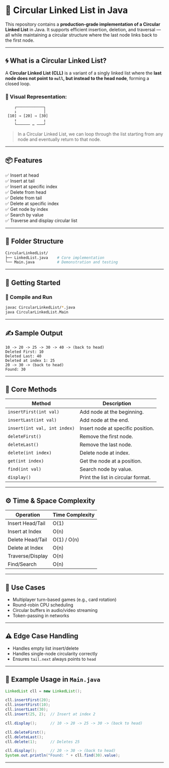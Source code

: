 

# 🔁 Circular Linked List in Java

This repository contains a **production-grade implementation of a Circular Linked List** in Java. It supports efficient insertion, deletion, and traversal — all while maintaining a circular structure where the last node links back to the first node.

---

## 🌀 What is a Circular Linked List?

A **Circular Linked List (CLL)** is a variant of a singly linked list where the **last node does not point to `null`, but instead to the head node**, forming a closed loop.

### 🔄 Visual Representation:


```
    ┌────────────┐
    ↓            │
 [10] → [20] → [30]
    ↑            ↓
    └────── ← ───┘
```


> In a Circular Linked List, we can loop through the list starting from any node and eventually return to that node.

---

## 📦 Features

✅ Insert at head  
✅ Insert at tail  
✅ Insert at specific index  
✅ Delete from head  
✅ Delete from tail  
✅ Delete at specific index  
✅ Get node by index  
✅ Search by value  
✅ Traverse and display circular list  

---

## 📂 Folder Structure

```bash
CircularLinkedList/
├── LinkedList.java    # Core implementation
└── Main.java          # Demonstration and testing
````

---

## 🚀 Getting Started

### 🔧 Compile and Run

```bash
javac CircularLinkedList/*.java
java CircularLinkedList.Main
```

---

## ✍️ Sample Output

```
10 -> 20 -> 25 -> 30 -> 40 -> (back to head)
Deleted First: 10
Deleted Last: 40
Deleted at index 1: 25
20 -> 30 -> (back to head)
Found: 30
```

---

## 🧠 Core Methods

| Method                       | Description                        |
| ---------------------------- | ---------------------------------- |
| `insertFirst(int val)`       | Add node at the beginning.         |
| `insertLast(int val)`        | Add node at the end.               |
| `insert(int val, int index)` | Insert node at specific position.  |
| `deleteFirst()`              | Remove the first node.             |
| `deleteLast()`               | Remove the last node.              |
| `delete(int index)`          | Delete node at index.              |
| `get(int index)`             | Get the node at a position.        |
| `find(int val)`              | Search node by value.              |
| `display()`                  | Print the list in circular format. |

---

## ⚙️ Time & Space Complexity

| Operation        | Time Complexity |
| ---------------- | --------------- |
| Insert Head/Tail | O(1)            |
| Insert at Index  | O(n)            |
| Delete Head/Tail | O(1) / O(n)     |
| Delete at Index  | O(n)            |
| Traverse/Display | O(n)            |
| Find/Search      | O(n)            |

---

## 💼 Use Cases

* Multiplayer turn-based games (e.g., card rotation)
* Round-robin CPU scheduling
* Circular buffers in audio/video streaming
* Token-passing in networks

---

## ⚠️ Edge Case Handling

* Handles empty list insert/delete
* Handles single-node circularity correctly
* Ensures `tail.next` always points to `head`

---

## 🧪 Example Usage in `Main.java`

```java
LinkedList cll = new LinkedList();

cll.insertFirst(20);
cll.insertFirst(10);
cll.insertLast(30);
cll.insert(25, 2);  // Insert at index 2

cll.display();      // 10 -> 20 -> 25 -> 30 -> (back to head)

cll.deleteFirst();
cll.deleteLast();
cll.delete(1);      // Deletes 25

cll.display();      // 20 -> 30 -> (back to head)
System.out.println("Found: " + cll.find(30).value);
```

---

